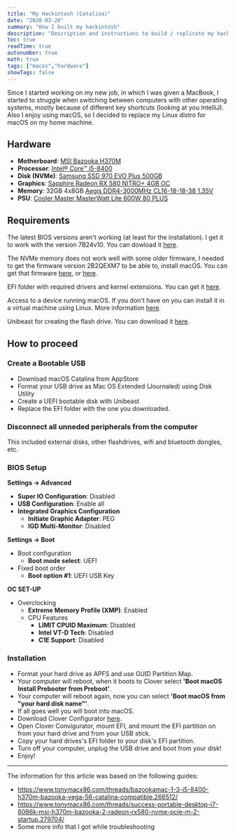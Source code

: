 ```yaml
---
title: "My Hackintosh (Catalina)"
date: "2020-03-20"
summary: "How I built my hackintosh"
description: "Description and instructions to build / replicate my hackintosh"
toc: true
readTime: true
autonumber: true
math: true
tags: ["macos","hardware"]
showTags: false
---
```


Since I started working on my new job, in which I was given a MacBook, I started to struggle when switching between 
computers with other operating systems, mostly because of different key shortcuts (looking at you IntelliJ).
Also I enjoy using macOS, so I decided to replace my Linux distro for macOS on my home machine.

## Hardware

- **Motherboard**: [MSI Bazooka H370M](https://www.msi.com/Motherboard/H370M-BAZOOKA.html)
- **Processor**: [Intel® Core™ i5-8400](https://ark.intel.com/content/www/br/pt/ark/products/126687/intel-core-i5-8400-processor-9m-cache-up-to-4-00-ghz.html)
- **Disk (NVMe)**: [Samsung SSD 970 EVO Plus 500GB](https://www.samsung.com/us/computing/memory-storage/solid-state-drives/ssd-970-evo-plus-nvme-m-2-500gb-mz-v7s500b-am/)
- **Graphics**: [Sapphire Radeon RX 580 NITRO+ 4GB OC](https://www.sapphiretech.com/en/consumer/nitro-rx-580-4g-g5)
- **Memory**: 32GB 4x8GB [Aegis DDR4-3000MHz CL16-18-18-38 1.35V](https://www.gskill.com/product/165/185/1536026353/F4-3000C16D-16GISBAegis-DDR4DDR4-3000MHz-CL16-18-18-38-1.35V16GB-(2x8GB))
- **PSU**: [Cooler Master MasterWatt Lite 600W 80 PLUS](https://www.coolermaster.com/catalog/power-supplies/masterwatt-lite-full-range/masterwatt-lite-600w-full-range/)

## Requirements
The latest BIOS versions aren't working (at least for the installation). I get it to work with the version 7B24v10.
You can dowload it [here](https://download.msi.com/bos_exe/mb/7B24v10.zip).

The NVMe memory does not work well with some older firmware, I needed to get the firmware version 2B2QEXM7 to be able to,
install macOS. You can get that firmware [here](https://s3.ap-northeast-2.amazonaws.com/global.semi.static/SAMSUNG_SSD_970EVO_Plus_ISO_190513/7ES357322A6707A720E1A71EF11A3BE1EED819E011D317626415F0281A78151C/Samsung_SSD_970_EVO_Plus_2B2QEXM7.iso),
or [here](https://www.tonymacx86.com/attachments/samsung_ssd_970_evo_plus_2b2qexm7-iso.407927/).

EFI folder with required drivers and kernel extensions. You can get it [here](EFI.zip).

Access to a device running macOS. If you don't have on you can install it in a virtual machine using Linux.
More information [here](https://github.com/foxlet/macOS-Simple-KVM).

Unibeast for creating the flash drive. You can download it [here](https://www.tonymacx86.com/resources/unibeast-10-0-0-catalina.448/).

## How to proceed

### Create a Bootable USB
 - Download macOS Catalina from AppStore
 - Format your USB drive as Mac OS Extended (Journaled) using Disk Utility
 - Create a UEFI bootable disk with Unibeast
 - Replace the EFI folder with the one you downloaded.

### Disconnect all unneded peripherals from the computer
This included external disks, other flashdrives, wifi and bluetooth dongles, etc.

### BIOS Setup
**Settings -> Advanced**
- **Super IO Configuration**: Disabled
- **USB Configuration**: Enable all
- **Integrated Graphics Configuration**
  - **Initiate Graphic Adapter**: PEG
  - **IGD Multi-Monitor**: Disabled
  
**Settings -> Boot**
- Boot configuration
  - **Boot mode select**: UEFI
- Fixed boot order
  - **Boot option #1**: UEFI USB Key
  
**OC SET-UP**
- Overclocking
  - **Extreme Memory Profile (XMP)**: Enabled
  - CPU Features
    - **LIMIT CPUID Maximum**: Disabled
    - **Intel VT-D Tech**: Disabled
    - **C1E Support**: Disabled
    
### Installation

- Format your hard drive as APFS and use GUID Partition Map.
- Your computer will reboot, when it boots to Clover select **'Boot macOS Install Prebooter from Preboot'**.
- Your computer will reboot again, now you can select **'Boot macOS from "your hard disk name"'**.
- If all goes well you will boot into macOS.
- Download Clover Configurator [here](https://mackie100projects.altervista.org/download-clover-configurator/).
- Open Clover Convigurator, mount EFI, and mount the EFI partition on from your hard drive and from your USB stick.
- Copy your hard drives's EFI folder to your disk's EFI partition.
- Turn off your computer, unplug the USB drive and boot from your disk!
- Enjoy!


---

The information for this article was based on the following guides:
 - https://www.tonymacx86.com/threads/bazookamac-1-3-i5-8400-h370m-bazooka-vega-56-catalina-compatible.266512/
 - https://www.tonymacx86.com/threads/success-portable-desktop-i7-8086k-msi-h370m-bazooka-2-radeon-rx580-nvme-pcie-m-2-startup.279704/
 - Some more info that I got while troubleshooting
